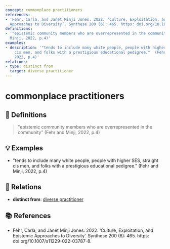 ```yaml
---
concept: commonplace practitioners
references:
- 'Fehr, Carla, and Janet Minji Jones. 2022. ‘Culture, Exploitation, and Epistemic
  Approaches to Diversity’. Synthese 200 (6): 465. https: doi.org/10.1007/s11229-022-03787-8.'
definitions:
- '"epistemic community members who are overrepresented in the community" (Fehr and
  Minji, 2022, p.4)'
examples:
- description: '"tends to include many white people, people with higher SES, straight
    cis men, and folks with a prestigious educational pedigree."  (Fehr and Minji,
    2022, p.4)'
relations:
- type: distinct from
  target: diverse practitioner
---
```


# commonplace practitioners

## 📖 Definitions

> "epistemic community members who are overrepresented in the community" (Fehr and Minji, 2022, p.4)

## 💡 Examples

- "tends to include many white people, people with higher SES, straight cis men, and folks with a prestigious educational pedigree."  (Fehr and Minji, 2022, p.4)

## 🔗 Relations

- **distinct from**: [diverse practitioner](./diverse-practitioner.md)

## 📚 References

- Fehr, Carla, and Janet Minji Jones. 2022. ‘Culture, Exploitation, and Epistemic Approaches to Diversity’. Synthese 200 (6): 465. https: doi.org/10.1007/s11229-022-03787-8.
